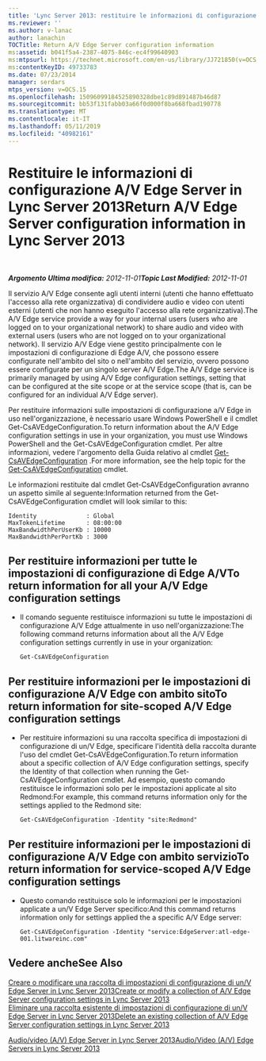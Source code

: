 ```yaml
---
title: 'Lync Server 2013: restituire le informazioni di configurazione A/V Edge Server'
ms.reviewer: ''
ms.author: v-lanac
author: lanachin
TOCTitle: Return A/V Edge Server configuration information
ms:assetid: b041f5a4-2387-4075-846c-ec4f99640903
ms:mtpsurl: https://technet.microsoft.com/en-us/library/JJ721850(v=OCS.15)
ms:contentKeyID: 49733783
ms.date: 07/23/2014
manager: serdars
mtps_version: v=OCS.15
ms.openlocfilehash: 15096099184525890328dbe1c89d891487b46d87
ms.sourcegitcommit: bb53f131fabb03a66f0d000f8ba668fbad190778
ms.translationtype: MT
ms.contentlocale: it-IT
ms.lasthandoff: 05/11/2019
ms.locfileid: "40982161"
---
```

<div data-xmlns="http://www.w3.org/1999/xhtml">

<div class="topic" data-xmlns="http://www.w3.org/1999/xhtml" data-msxsl="urn:schemas-microsoft-com:xslt" data-cs="http://msdn.microsoft.com/en-us/">

<div data-asp="http://msdn2.microsoft.com/asp">

# <a name="return-av-edge-server-configuration-information-in-lync-server-2013"></a><span data-ttu-id="3daef-102">Restituire le informazioni di configurazione A/V Edge Server in Lync Server 2013</span><span class="sxs-lookup"><span data-stu-id="3daef-102">Return A/V Edge Server configuration information in Lync Server 2013</span></span>

</div>

<div id="mainSection">

<div id="mainBody">

<span> </span>

<span data-ttu-id="3daef-103">_**Argomento Ultima modifica:** 2012-11-01_</span><span class="sxs-lookup"><span data-stu-id="3daef-103">_**Topic Last Modified:** 2012-11-01_</span></span>

<span data-ttu-id="3daef-104">Il servizio A/V Edge consente agli utenti interni (utenti che hanno effettuato l'accesso alla rete organizzativa) di condividere audio e video con utenti esterni (utenti che non hanno eseguito l'accesso alla rete organizzativa).</span><span class="sxs-lookup"><span data-stu-id="3daef-104">The A/V Edge service provide a way for your internal users (users who are logged on to your organizational network) to share audio and video with external users (users who are not logged on to your organizational network).</span></span> <span data-ttu-id="3daef-105">Il servizio A/V Edge viene gestito principalmente con le impostazioni di configurazione di Edge A/V, che possono essere configurate nell'ambito del sito o nell'ambito del servizio, ovvero possono essere configurate per un singolo server A/V Edge.</span><span class="sxs-lookup"><span data-stu-id="3daef-105">The A/V Edge service is primarily managed by using A/V Edge configuration settings, setting that can be configured at the site scope or at the service scope (that is, can be configured for an individual A/V Edge server).</span></span>

<span data-ttu-id="3daef-106">Per restituire informazioni sulle impostazioni di configurazione a/V Edge in uso nell'organizzazione, è necessario usare Windows PowerShell e il cmdlet Get-CsAVEdgeConfiguration.</span><span class="sxs-lookup"><span data-stu-id="3daef-106">To return information about the A/V Edge configuration settings in use in your organization, you must use Windows PowerShell and the Get-CsAVEdgeConfiguration cmdlet.</span></span> <span data-ttu-id="3daef-107">Per altre informazioni, vedere l'argomento della Guida relativo al cmdlet [Get-CsAVEdgeConfiguration](https://docs.microsoft.com/powershell/module/skype/Get-CsAVEdgeConfiguration) .</span><span class="sxs-lookup"><span data-stu-id="3daef-107">For more information, see the help topic for the [Get-CsAVEdgeConfiguration](https://docs.microsoft.com/powershell/module/skype/Get-CsAVEdgeConfiguration) cmdlet.</span></span>

<span data-ttu-id="3daef-108">Le informazioni restituite dal cmdlet Get-CsAVEdgeConfiguration avranno un aspetto simile al seguente:</span><span class="sxs-lookup"><span data-stu-id="3daef-108">Information returned from the Get-CsAVEdgeConfiguration cmdlet will look similar to this:</span></span>

    Identity              : Global
    MaxTokenLifetime      : 08:00:00
    MaxBandwidthPerUserKb : 10000
    MaxBandwidthPerPortKb : 3000

<div>

## <a name="to-return-information-for-all-your-av-edge-configuration-settings"></a><span data-ttu-id="3daef-109">Per restituire informazioni per tutte le impostazioni di configurazione di Edge A/V</span><span class="sxs-lookup"><span data-stu-id="3daef-109">To return information for all your A/V Edge configuration settings</span></span>

  - <span data-ttu-id="3daef-110">Il comando seguente restituisce informazioni su tutte le impostazioni di configurazione A/V Edge attualmente in uso nell'organizzazione:</span><span class="sxs-lookup"><span data-stu-id="3daef-110">The following command returns information about all the A/V Edge configuration settings currently in use in your organization:</span></span>
    
        Get-CsAVEdgeConfiguration

</div>

<div>

## <a name="to-return-information-for-site-scoped-av-edge-configuration-settings"></a><span data-ttu-id="3daef-111">Per restituire informazioni per le impostazioni di configurazione A/V Edge con ambito sito</span><span class="sxs-lookup"><span data-stu-id="3daef-111">To return information for site-scoped A/V Edge configuration settings</span></span>

  - <span data-ttu-id="3daef-112">Per restituire informazioni su una raccolta specifica di impostazioni di configurazione di un/V Edge, specificare l'identità della raccolta durante l'uso del cmdlet Get-CsAVEdgeConfiguration.</span><span class="sxs-lookup"><span data-stu-id="3daef-112">To return information about a specific collection of A/V Edge configuration settings, specify the Identity of that collection when running the Get-CsAVEdgeConfiguration cmdlet.</span></span> <span data-ttu-id="3daef-113">Ad esempio, questo comando restituisce le informazioni solo per le impostazioni applicate al sito Redmond:</span><span class="sxs-lookup"><span data-stu-id="3daef-113">For example, this command returns information only for the settings applied to the Redmond site:</span></span>
    
        Get-CsAVEdgeConfiguration -Identity "site:Redmond"

</div>

<div>

## <a name="to-return-information-for-service-scoped-av-edge-configuration-settings"></a><span data-ttu-id="3daef-114">Per restituire informazioni per le impostazioni di configurazione A/V Edge con ambito servizio</span><span class="sxs-lookup"><span data-stu-id="3daef-114">To return information for service-scoped A/V Edge configuration settings</span></span>

  - <span data-ttu-id="3daef-115">Questo comando restituisce solo le informazioni per le impostazioni applicate a un/V Edge Server specifico:</span><span class="sxs-lookup"><span data-stu-id="3daef-115">And this command returns information only for settings applied the a specific A/V Edge server:</span></span>
    
        Get-CsAVEdgeConfiguration -Identity "service:EdgeServer:atl-edge-001.litwareinc.com"

</div>

<div>

## <a name="see-also"></a><span data-ttu-id="3daef-116">Vedere anche</span><span class="sxs-lookup"><span data-stu-id="3daef-116">See Also</span></span>


[<span data-ttu-id="3daef-117">Creare o modificare una raccolta di impostazioni di configurazione di un/V Edge Server in Lync Server 2013</span><span class="sxs-lookup"><span data-stu-id="3daef-117">Create or modify a collection of A/V Edge Server configuration settings in Lync Server 2013</span></span>](lync-server-2013-create-or-modify-a-collection-of-a-v-edge-server-configuration-settings.md)  
[<span data-ttu-id="3daef-118">Eliminare una raccolta esistente di impostazioni di configurazione di un/V Edge Server in Lync Server 2013</span><span class="sxs-lookup"><span data-stu-id="3daef-118">Delete an existing collection of A/V Edge Server configuration settings in Lync Server 2013</span></span>](lync-server-2013-delete-an-existing-collection-of-a-v-edge-server-configuration-settings.md)  


[<span data-ttu-id="3daef-119">Audio/video (A/V) Edge Server in Lync Server 2013</span><span class="sxs-lookup"><span data-stu-id="3daef-119">Audio/Video (A/V) Edge Servers in Lync Server 2013</span></span>](lync-server-2013-audio-video-a-v-edge-servers.md)  
  

</div>

</div>

<span> </span>

</div>

</div>

</div>


